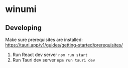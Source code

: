 # winumi

## Developing

Make sure prerequisites are installed:  
https://tauri.app/v1/guides/getting-started/prerequisites/

1. Run React dev server `npm run start`
2. Run Tauri dev server `npm run tauri dev`
